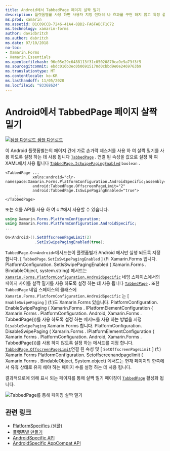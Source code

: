 ```yaml
---
title: Android에서 TabbedPage 페이지 살짝 밀기
description: 플랫폼별를 사용 하면 사용자 지정 렌더러 나 효과를 구현 하지 않고 특정 플랫폼 에서만 사용할 수 있는 기능을 사용할 수 있습니다. 이 문서에서는 TabbedPage의 페이지 간에 가로 손가락 제스처를 사용 하 여 살짝 밀기를 사용 하는 Android 플랫폼별를 사용 하는 방법을 설명 합니다.
ms.prod: xamarin
ms.assetid: D1C09CCB-7246-41A4-8BD2-FA6FABCF1C72
ms.technology: xamarin-forms
author: davidbritch
ms.author: dabritch
ms.date: 07/10/2018
no-loc:
- Xamarin.Forms
- Xamarin.Essentials
ms.openlocfilehash: 96e05e29c6488113f31c05020870ca9e9a73f3f5
ms.sourcegitcommit: ebdc016b3ec0b06915170d0cbbd9e0e2469763b9
ms.translationtype: MT
ms.contentlocale: ko-KR
ms.lasthandoff: 11/05/2020
ms.locfileid: "93368624"
---
```

# <a name="tabbedpage-page-swiping-on-android"></a>Android에서 TabbedPage 페이지 살짝 밀기

[![샘플 다운로드](~/media/shared/download.png) 샘플 다운로드](/samples/xamarin/xamarin-forms-samples/userinterface-platformspecifics)

이 Android 플랫폼별는의 페이지 간에 가로 손가락 제스처를 사용 하 여 살짝 밀기를 사용 하도록 설정 하는 데 사용 됩니다 [`TabbedPage`](xref:Xamarin.Forms.TabbedPage) . 연결 된 속성을 값으로 설정 하 여 XAML에서 사용 됩니다 [`TabbedPage.IsSwipePagingEnabled`](xref:Xamarin.Forms.PlatformConfiguration.AndroidSpecific.TabbedPage.IsSwipePagingEnabledProperty) `boolean` .

```xaml
<TabbedPage ...
            xmlns:android="clr-namespace:Xamarin.Forms.PlatformConfiguration.AndroidSpecific;assembly=Xamarin.Forms.Core"
            android:TabbedPage.OffscreenPageLimit="2"
            android:TabbedPage.IsSwipePagingEnabled="true">
    ...
</TabbedPage>
```

또는 흐름 API를 사용 하 여 c #에서 사용할 수 있습니다.

```csharp
using Xamarin.Forms.PlatformConfiguration;
using Xamarin.Forms.PlatformConfiguration.AndroidSpecific;
...

On<Android>().SetOffscreenPageLimit(2)
             .SetIsSwipePagingEnabled(true);
```

`TabbedPage.On<Android>`메서드는이 플랫폼별가 Android 에서만 실행 되도록 지정 합니다. [ `TabbedPage.SetIsSwipePagingEnabled` ] (F: Xamarin.Forms 입니다. PlatformConfiguration. SetIsSwipePagingEnabled ( Xamarin.Forms . BindableObject, system.string) 메서드는 [`Xamarin.Forms.PlatformConfiguration.AndroidSpecific`](xref:Xamarin.Forms.PlatformConfiguration.AndroidSpecific) 네임 스페이스에서의 페이지 사이를 살짝 밀기를 사용 하도록 설정 하는 데 사용 됩니다 [`TabbedPage`](xref:Xamarin.Forms.TabbedPage) . 또한 `TabbedPage` 네임 스페이스의 클래스에 `Xamarin.Forms.PlatformConfiguration.AndroidSpecific` 는 [ `EnableSwipePaging` ] (f:)도 Xamarin.Forms 있습니다. PlatformConfiguration. EnableSwipePaging ( Xamarin.Forms . IPlatformElementConfiguration { Xamarin.Forms . PlatformConfiguration. Android, Xamarin.Forms . TabbedPage}))를 사용 하도록 설정 하는 메서드를 사용 하는 방법을 지정 `DisableSwipePaging` Xamarin.Forms 합니다. PlatformConfiguration. DisableSwipePaging ( Xamarin.Forms . IPlatformElementConfiguration { Xamarin.Forms . PlatformConfiguration. Android, Xamarin.Forms . TabbedPage}))를 사용 하지 않도록 설정 하는 메서드를 지정 합니다. [`TabbedPage.OffscreenPageLimit`](xref:Xamarin.Forms.PlatformConfiguration.AndroidSpecific.TabbedPage.OffscreenPageLimitProperty)연결 된 속성 및 [ `SetOffscreenPageLimit` ] (f:) Xamarin.Forms PlatformConfiguration. Setoffscreenandpagelimit ( Xamarin.Forms . BindableObject, System.object) 메서드는 현재 페이지의 한쪽에서 유휴 상태로 유지 해야 하는 페이지 수를 설정 하는 데 사용 됩니다.

결과적으로에 의해 표시 되는 페이지를 통해 살짝 밀기 페이징이 [`TabbedPage`](xref:Xamarin.Forms.TabbedPage) 활성화 됩니다.

![TabbedPage를 통해 페이징 살짝 밀기](tabbedpage-page-swiping-images/tabbedpage-swipe.png)

## <a name="related-links"></a>관련 링크

- [PlatformSpecifics (샘플)](/samples/xamarin/xamarin-forms-samples/userinterface-platformspecifics)
- [플랫폼별 만들기](~/xamarin-forms/platform/platform-specifics/index.md#creating-platform-specifics)
- [AndroidSpecific API](xref:Xamarin.Forms.PlatformConfiguration.AndroidSpecific)
- [AndroidSpecific AppCompat API](xref:Xamarin.Forms.PlatformConfiguration.AndroidSpecific.AppCompat)